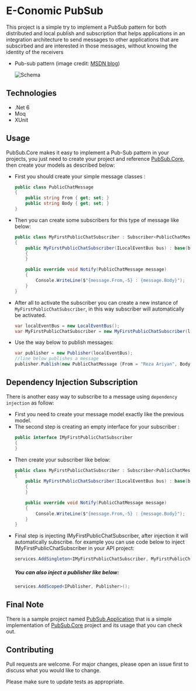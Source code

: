 # E-Conomic PubSub

This project is a simple try to implement a PubSub pattern for both distributed and local publish and subscription that
helps applications in an integration architecture to send messages to other applications that are subscirbed and are
interested in those messages, without knowing the identity of the receivers

- Pub-sub pattern (image
  credit: [MSDN blog](https://docs.microsoft.com/en-us/previous-versions/msp-n-p/ff649664(v=pandp.10)?redirectedfrom=MSDN))

  ![Schema](https://docs.microsoft.com/en-us/previous-versions/msp-n-p/images/ff649664.despublishsubscribe_f01(en-us,pandp.10).gif)

## Technologies

- .Net 6
- Moq
- XUnit

## Usage

PubSub.Core makes it easy to implement a Pub-Sub pattern in your projects, you just need to create your project and
reference [PubSub.Core](src/PubSub.Core), then create your models as described below:

- First you should create your simple message classes :

  ```csharp 
  public class PublicChatMessage
  {
      public string From { get; set; }
      public string Body { get; set; }
  }
  ```
- Then you can create some subscribers for this type of message like below:

  ```csharp 
  public class MyFirstPublicChatSubscriber : Subscriber<PublicChatMessage>
  {
      public MyFirstPublicChatSubscriber(ILocalEventBus bus) : base(bus)
      {
      }
  
      public override void Notify(PublicChatMessage message)
      {
          Console.WriteLine($"{message.From,-5} : {message.Body}");
      }
  }
  ```
- After all to activate the subscriber you can create a new instance of ``MyFirstPublicChatSubscriber``, in this way
  subscriber will automatically be activated.
  ```csharp
  var localEventBus = new LocalEventBus();
  var MyFirstPublicChatSubscriber = new MyFirstPublicChatSubscriber(localEventBus);
  ```

- Use the way below to publish messages:
  ```csharp
  var publisher = new Publisher(localEventBus);
  //line below publishes a message
  publisher.Publish(new PublicChatMessage {From = "Reza Ariyan", Body = "Hellow world !"}); 
  ```

## Dependency Injection Subscription

There is another easy way to subscribe to a message using `dependency injection` as follow:

- First you need to create your message model exactly like the previous model.
- The second step is creating an empty interface for your subscriber :
  ```csharp
  public interface IMyFirstPublicChatSubscriber
  {
  }
  ```
- Then create your subscriber like below:
  ```csharp
  public class MyFirstPublicChatSubscriber : Subscriber<PublicChatMessage>, IMyFirstPublicChatSubscriber
  {
      public MyFirstPublicChatSubscriber(ILocalEventBus bus) : base(bus)
      {
      }
  
      public override void Notify(PublicChatMessage message)
      {
          Console.WriteLine($"{message.From,-5} : {message.Body}");
      }
  }
  ```
- Final step is injecting IMyFirstPublicChatSubscriber, after injection it will automatically subscribe.
  for example you can use code below to inject IMyFirstPublicChatSubscriber in your API project:
  ```csharp
  services.AddSingleton<IMyFirstPublicChatSubscriber, MyFirstPublicChatSubscriber>();
  ```
  ##### You can also inject a publisher like below:
  ```csharp
  services.AddScoped<IPublisher, Publisher>();
  ```

## Final Note

There is a sample project named [PubSub.Application](src/PubSub.Application) that is a simple implementation
of [PubSub.Core](src/PubSub.Core) project and its usage that you can check out.

## Contributing

Pull requests are welcome. For major changes, please open an issue first to discuss what you would like to change.

Please make sure to update tests as appropriate.